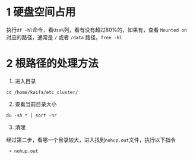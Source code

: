 # 1 硬盘空间占用

执行`df -hl`命令，看`Use%`列，看有没有超过80%的，如果有，查看 `Mounted on` 对应的路径，通常是 `/` 或者 `/data` 路径，`free -hl`

#  2 根路径的处理方法

1. 进入目录 

`cd /home/kaifa/etc_cluster/`

2. 查看当前目录大小

`du -sh * | sort -nr`

3. 清理

经过第二步，看哪一个目录较大，进入找到`nohup.out`文件，执行以下指令

` > nohup.out`





